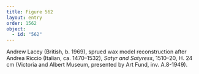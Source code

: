 ```yaml
---
title: Figure 562
layout: entry
order: 1562
object:
  - id: "562"
---
```


Andrew Lacey (British, b. 1969), sprued wax model reconstruction after Andrea Riccio (Italian, ca. 1470–1532), *Satyr and Satyress*, 1510–20, H. 24 cm (Victoria and Albert Museum, presented by Art Fund, inv. A.8-1949).
